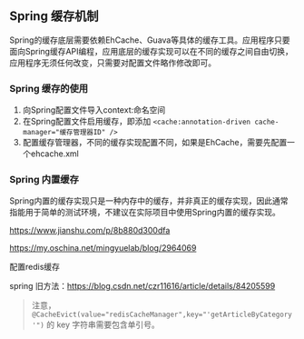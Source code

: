 ## Spring 缓存机制

Spring的缓存底层需要依赖EhCache、Guava等具体的缓存工具。应用程序只要面向Spring缓存API编程，应用底层的缓存实现可以在不同的缓存之间自由切换，应用程序无须任何改变，只需要对配置文件略作修改即可。

### Spring 缓存的使用

1. 向Spring配置文件导入context:命名空间
2. 在Spring配置文件启用缓存，即添加 `<cache:annotation-driven cache-manager="缓存管理器ID" />`
3. 配置缓存管理器，不同的缓存实现配置不同，如果是EhCache，需要先配置一个ehcache.xml

### Spring 内置缓存

Spring内置的缓存实现只是一种内存中的缓存，并非真正的缓存实现，因此通常指能用于简单的测试环境，不建议在实际项目中使用Spring内置的缓存实现。

https://www.jianshu.com/p/8b880d300dfa

https://my.oschina.net/mingyuelab/blog/2964069



配置redis缓存

spring 旧方法：https://blog.csdn.net/czr11616/article/details/84205599



> 注意，`@CacheEvict(value="redisCacheManager",key="'getArticleByCategory'")` 的 key 字符串需要包含单引号。

